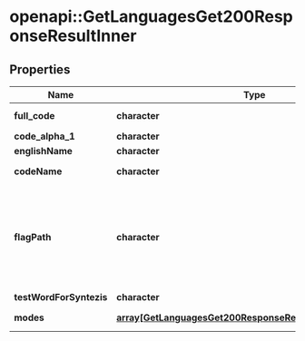 # openapi::GetLanguagesGet200ResponseResultInner


## Properties
Name | Type | Description | Notes
------------ | ------------- | ------------- | -------------
**full_code** | **character** | the language code in the format “language code_code of the country” | [optional] 
**code_alpha_1** | **character** | the language code in the “language code” format | [optional] 
**englishName** | **character** | English name of the language | [optional] 
**codeName** | **character** | the language name translated using the language specified by the query parameter “code” | [optional] 
**flagPath** | **character** | the relative address of which is the image of the country flag. Example static/flags/afrikaans. The full address for downloading the flag will be https://backenster.com/v2/static/flags/afrikaans.png. In order to download flags in increased resolutions, you should add to this parameter: @2x or @3x (example https://backenster.com/v2/static/flags/afrikaans@2x.png or  https://backenster.com/v2/static/flags/afrikaans@3x.png) | [optional] 
**testWordForSyntezis** | **character** | a word for testing a speech synthesizer | [optional] 
**modes** | [**array[GetLanguagesGet200ResponseResultInnerModesInner]**](_getLanguages_get_200_response_result_inner_modes_inner.md) | an array of objects, each of which is a description of the function that is supported in the given language | [optional] 


